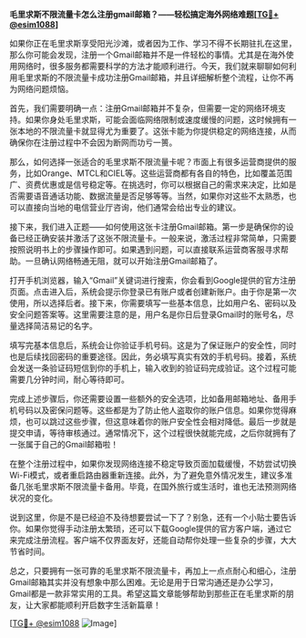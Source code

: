 **毛里求斯不限流量卡怎么注册gmail邮箱？——轻松搞定海外网络难题[[TG💪+ @esim1088](https://t.me/s/esim1088)]**

如果你正在毛里求斯享受阳光沙滩，或者因为工作、学习不得不长期驻扎在这里，那么你可能会发现，注册一个Gmail邮箱并不是一件轻松的事情。尤其是在海外使用网络时，很多服务都需要科学的方法才能顺利进行。今天，我们就来聊聊如何利用毛里求斯的不限流量卡成功注册Gmail邮箱，并且详细解析整个流程，让你不再为网络问题烦恼。

首先，我们需要明确一点：注册Gmail邮箱并不复杂，但需要一定的网络环境支持。如果你身处毛里求斯，可能会面临网络限制或速度缓慢的问题，这时候拥有一张本地的不限流量卡就显得尤为重要了。这张卡能为你提供稳定的网络连接，从而确保你在注册过程中不会因为断网而功亏一篑。

那么，如何选择一张适合的毛里求斯不限流量卡呢？市面上有很多运营商提供的服务，比如Orange、MTCL和CIEL等。这些运营商都有各自的特色，比如覆盖范围广、资费优惠或是信号稳定等。在挑选时，你可以根据自己的需求来决定，比如是否需要语音通话功能、数据流量是否足够等等。当然，如果你对这些不太熟悉，也可以直接向当地的电信营业厅咨询，他们通常会给出专业的建议。

接下来，我们进入正题——如何使用这张卡注册Gmail邮箱。第一步是确保你的设备已经正确安装并激活了这张不限流量卡。一般来说，激活过程非常简单，只需要按照说明书上的步骤操作即可。如果遇到问题，可以直接联系运营商客服寻求帮助。一旦确认网络畅通无阻，就可以开始注册Gmail邮箱了。

打开手机浏览器，输入“Gmail”关键词进行搜索，你会看到Google提供的官方注册页面。点击进入后，系统会提示你登录已有账户或者创建新账户。由于你是第一次使用，所以选择后者。接下来，你需要填写一些基本信息，比如用户名、密码以及安全问题答案等。这里需要注意的是，用户名是你日后登录Gmail时的账号名，尽量选择简洁易记的名字。

填写完基本信息后，系统会让你验证手机号码。这是为了保证账户的安全性，同时也是后续找回密码的重要途径。因此，务必填写真实有效的手机号码。接着，系统会发送一条验证码短信到你的手机上，输入收到的验证码完成验证。这个过程可能需要几分钟时间，耐心等待即可。

完成上述步骤后，你还需要设置一些额外的安全选项，比如备用邮箱地址、备用手机号码以及密保问题等。这些都是为了防止他人盗取你的账户信息。如果你觉得麻烦，也可以跳过这些步骤，但这意味着你的账户安全性会相对降低。最后一步就是提交申请，等待审核通过。通常情况下，这个过程很快就能完成，之后你就拥有了一张属于自己的Gmail邮箱啦！

在整个注册过程中，如果你发现网络连接不稳定导致页面加载缓慢，不妨尝试切换Wi-Fi模式，或者重启路由器重新连接。此外，为了避免意外情况发生，建议多准备几张毛里求斯不限流量卡备用。毕竟，在国外旅行或生活时，谁也无法预测网络状况的变化。

说到这里，你是不是已经迫不及待想要尝试一下了？别急，还有一个小贴士要告诉你。如果你觉得手动注册太繁琐，还可以下载Google提供的官方客户端，通过它来完成注册流程。客户端不仅界面友好，还能自动帮你处理一些复杂的步骤，大大节省时间。

总之，只要拥有一张可靠的毛里求斯不限流量卡，再加上一点点耐心和细心，注册Gmail邮箱其实并没有想象中那么困难。无论是用于日常沟通还是办公学习，Gmail都是一款非常实用的工具。希望这篇文章能够帮助到那些正在毛里求斯的朋友，让大家都能顺利开启数字生活新篇章！

[[TG💪+ @esim1088](https://t.me/s/esim1088) ![Image](https://i.postimg.cc/4NQfJmqS/Snipaste-2025-05-13-00-14-12.png)]